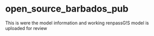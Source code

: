 # open_source_barbados_pub
This is were the model information and working renpassG!S model is uploaded for review
